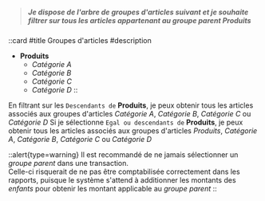 > ##### Je dispose de l'arbre de groupes d'articles suivant et je souhaite filtrer sur tous les articles appartenant au groupe parent *Produits*

::card
#title
Groupes d'articles
#description
- **Produits**
    - *Catégorie A*
    - *Catégorie B*
    - *Catégorie C*
    - *Catégorie D*
::

En filtrant sur les `Descendants de` **Produits**, je peux obtenir tous les articles associés aux groupes d'articles *Catégorie A*, *Catégorie B*, *Catégorie C* ou *Catégorie D*
Si je sélectionne `Egal ou descendants de` **Produits**, je peux obtenir tous les articles associés aux groupes d'articles *Produits*, *Catégorie A*, *Catégorie B*, *Catégorie C* ou *Catégorie D*

::alert{type=warning}
Il est recommandé de ne jamais sélectionner un *groupe parent* dans une transaction.  
Celle-ci risquerait de ne pas être comptabilisée correctement dans les rapports, puisque le système s'attend à additionner les montants des *enfants* pour obtenir les montant applicable au *groupe parent*
::
